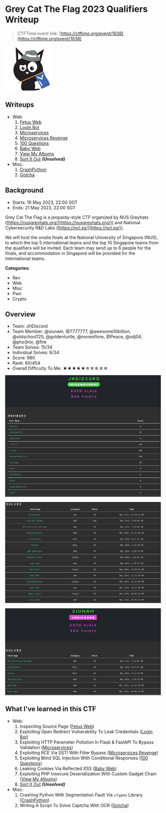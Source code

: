 # Grey Cat The Flag 2023 Qualifiers Writeup

> CTFTime event link: [https://ctftime.org/event/1938](https://ctftime.org/event/1938)

![](https://raw.githubusercontent.com/siunam321/CTF-Writeups/main/Grey-Cat-The-Flag-2023-Qualifiers/images/banner.png)

## Writeups

- Web:
    1. [Fetus Web](https://siunam321.github.io/ctf/Grey-Cat-The-Flag-2023-Qualifiers/Web/Fetus-Web/README.md)
    2. [Login Bot](https://siunam321.github.io/ctf/Grey-Cat-The-Flag-2023-Qualifiers/Web/Login-Bot/README.md)
    3. [Microservices](https://siunam321.github.io/ctf/Grey-Cat-The-Flag-2023-Qualifiers/Web/Microservices/README.md)
    4. [Microservices Revenge](https://siunam321.github.io/ctf/Grey-Cat-The-Flag-2023-Qualifiers/Web/Microservices-Revenge/README.md)
    5. [100 Questions](https://siunam321.github.io/ctf/Grey-Cat-The-Flag-2023-Qualifiers/Web/100-Questions/README.md)
    6. [Baby Web](https://siunam321.github.io/ctf/Grey-Cat-The-Flag-2023-Qualifiers/Web/Baby-Web/README.md)
    7. [View My Albums](https://siunam321.github.io/ctf/Grey-Cat-The-Flag-2023-Qualifiers/Web/View-My-Albums/README.md)
    8. [Sort It Out](https://siunam321.github.io/ctf/Grey-Cat-The-Flag-2023-Qualifiers/Web/Sort-It-Out/README.md) ***(Unsolved)***
- Misc:
    1. [CrashPython](https://siunam321.github.io/ctf/Grey-Cat-The-Flag-2023-Qualifiers/Misc/CrashPython/README.md)
    2. [Gotcha](https://siunam321.github.io/ctf/Grey-Cat-The-Flag-2023-Qualifiers/Misc/Gotcha/README.md)

## Background

- Starts: 19 May 2023, 22:00 SGT
- Ends: 21 May 2023, 22:00 SGT

Grey Cat The Flag is a jeopardy-style CTF organized by NUS Greyhats ([https://nusgreyhats.org/](https://nusgreyhats.org/)) and National Cybersecurity R&D Labs ([https://ncl.sg/](https://ncl.sg/)).

We will host the onsite finals at the National University of Singapore (NUS), to which the top 5 international teams and the top 10 Singapore teams from the qualifiers will be invited. Each team may send up to 6 people for the finals, and accommodation in Singapore will be provided for the international teams.

**Categories:**

- Rev
- Web
- Misc
- Pwn
- Crypto

## Overview

- Team: JHDiscord
- Team Member: @siunam, @7777777, @awesome10billion, @oldschool125, @goldenturtle, @moreoflore, @Peace, @sdj04, @pho3nix, @fire
- Team Solves: 15/34
- Individual Solves: 6/34
- Score: 980
- Rank: 60/454
- Overall Difficulty To Me: ★★★★★☆☆☆☆☆

![](https://raw.githubusercontent.com/siunam321/CTF-Writeups/main/Grey-Cat-The-Flag-2023-Qualifiers/images/score.png)

![](https://raw.githubusercontent.com/siunam321/CTF-Writeups/main/Grey-Cat-The-Flag-2023-Qualifiers/images/solves1.png)

![](https://raw.githubusercontent.com/siunam321/CTF-Writeups/main/Grey-Cat-The-Flag-2023-Qualifiers/images/solves2.png)

## What I've learned in this CTF

- Web:
    1. Inspecting Source Page ([Fetus Web](https://siunam321.github.io/ctf/Grey-Cat-The-Flag-2023-Qualifiers/Web/Fetus-Web/README.md))
    2. Exploiting Open Redirect Vulnerability To Leak Credentials ([Login Bot](https://siunam321.github.io/ctf/Grey-Cat-The-Flag-2023-Qualifiers/Web/Login-Bot/README.md))
    3. Exploiting HTTP Parameter Pollution In Flask & FastAPI To Bypass Validation ([Microservices](https://siunam321.github.io/ctf/Grey-Cat-The-Flag-2023-Qualifiers/Web/Microservices/README.md))
    4. Exploiting RCE Via SSTI With Filter Bypass ([Microservices Revenge](https://siunam321.github.io/ctf/Grey-Cat-The-Flag-2023-Qualifiers/Web/Microservices-Revenge/README.md))
    5. Exploiting Blind SQL Injection With Conditional Responses ([100 Questions](https://siunam321.github.io/ctf/Grey-Cat-The-Flag-2023-Qualifiers/Web/100-Questions/README.md))
    6. Leaking Cookies Via Reflected XSS ([Baby Web](https://siunam321.github.io/ctf/Grey-Cat-The-Flag-2023-Qualifiers/Web/Baby-Web/README.md))
    7. Exploiting PHP Insecure Deserialization With Custom Gadget Chain ([View My Albums](https://siunam321.github.io/ctf/Grey-Cat-The-Flag-2023-Qualifiers/Web/View-My-Albums/README.md))
    8. [Sort It Out](https://siunam321.github.io/ctf/Grey-Cat-The-Flag-2023-Qualifiers/Web/Sort-It-Out/README.md) ***(Unsolved)***
- Misc:
    1. Crashing Python With Segmentation Fault Via `ctypes` Library ([CrashPython](https://siunam321.github.io/ctf/Grey-Cat-The-Flag-2023-Qualifiers/Misc/CrashPython/README.md))
    2. Writing A Script To Solve Captcha With OCR ([Gotcha](https://siunam321.github.io/ctf/Grey-Cat-The-Flag-2023-Qualifiers/Misc/Gotcha/README.md))